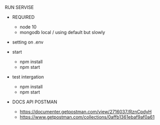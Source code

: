 RUN SERVISE
- REQUIRED
	- node 10
	- mongodb local / using default but slowly
- setting on .env
- start
	- npm install
	- npm start
- test intergation
	- npm install
	- npm start

- DOCS API POSTMAN
	- https://documenter.getpostman.com/view/2716037/RznCpdyH
	- https://www.getpostman.com/collections/0affb1361ebaf9af0a61
